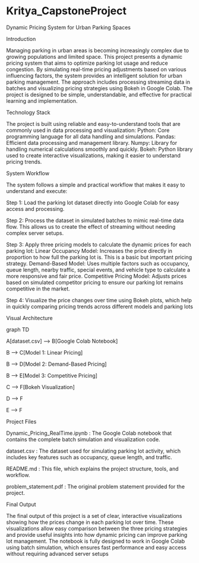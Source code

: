 # Kritya_CapstoneProject


Dynamic Pricing System for Urban Parking Spaces


Introduction

Managing parking in urban areas is becoming increasingly complex due to growing populations and limited
space. This project presents a dynamic pricing system that aims to optimize parking lot usage and reduce
congestion. By simulating real-time pricing adjustments based on various influencing factors, the system
provides an intelligent solution for urban parking management. The approach includes processing
streaming data in batches and visualizing pricing strategies using Bokeh in Google Colab. The project is
designed to be simple, understandable, and effective for practical learning and implementation.

Technology Stack

The project is built using reliable and easy-to-understand tools that are commonly used in data processing
and visualization:
Python: Core programming language for all data handling and simulations.
Pandas: Efficient data processing and management library.
Numpy: Library for handling numerical calculations smoothly and quickly.
Bokeh: Python library used to create interactive visualizations, making it easier to understand
pricing trends.

System Workflow


The system follows a simple and practical workflow that makes it easy to understand and execute:

Step 1: Load the parking lot dataset directly into Google Colab for easy access and processing.

Step 2: Process the dataset in simulated batches to mimic real-time data flow. This allows us to
create the effect of streaming without needing complex server setups.

Step 3: Apply three pricing models to calculate the dynamic prices for each parking lot:
Linear Occupancy Model: Increases the price directly in proportion to how full the parking lot is.
This is a basic but important pricing strategy.
Demand-Based Model: Uses multiple factors such as occupancy, queue length, nearby traffic,
special events, and vehicle type to calculate a more responsive and fair price.
Competitive Pricing Model: Adjusts prices based on simulated competitor pricing to ensure our
parking lot remains competitive in the market.

Step 4: Visualize the price changes over time using Bokeh plots, which help in quickly comparing
pricing trends across different models and parking lots




Visual Architecture

graph TD

 A[dataset.csv] --> B[Google Colab Notebook]
 
 B --> C[Model 1: Linear Pricing]
 
 B --> D[Model 2: Demand-Based Pricing]
 
 B --> E[Model 3: Competitive Pricing]
 
 C --> F[Bokeh Visualization]
 
 D --> F
 
 E --> F
 

Project Files

Dynamic_Pricing_RealTime.ipynb : The Google Colab notebook that contains the complete
batch simulation and visualization code.

dataset.csv : The dataset used for simulating parking lot activity, which includes key features
such as occupancy, queue length, and traffic.

README.md : This file, which explains the project structure, tools, and workflow.

problem_statement.pdf : The original problem statement provided for the project.



Final Output

The final output of this project is a set of clear, interactive visualizations showing how the prices change in
each parking lot over time. These visualizations allow easy comparison between the three pricing strategies
and provide useful insights into how dynamic pricing can improve parking lot management.
The notebook is fully designed to work in Google Colab using batch simulation, which ensures fast
performance and easy access without requiring advanced server setups

 
